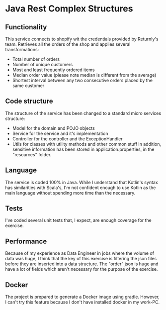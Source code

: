 # Java Rest Complex Structures

## Functionality
This service connects to shopify wit the credentials provided by Returnly's team. 
Retrieves all the orders of the shop and applies several transformations:
- Total number of orders 
- Number of unique customers 
- Most and least frequently ordered items
- Median order value (please note median is different from the average)
- Shortest interval between any two consecutive orders placed by the same customer

## Code structure
The structure of the service has been changed to a standard micro services structure:
- Model for the domain and POJO objects
- Service for the service and it's implementation
- Controller for the controller and the ExceptionHandler
- Utils for classes with utility methods and other common stuff
In addition, sensitive information has been stored in application.properties, in the "resources" folder.
  
## Language
The service is coded 100% in Java. 
While I understand that Kotlin's syntax has similarities with Scala's, I'm not confident enough to use Kotlin as the main language without spending more time than the necessary.

## Tests
I've coded several unit tests that, I expect, are enough coverage for the exercise.

## Performance
Because of my experience as Data Engineer in jobs where the volume of data was huge, I think that the key of this exercise is filtering the json files before they are inserted into a data structure. 
The "order" json is huge and have a lot of fields which aren't necessary for the purpose of the exercise.

## Docker
The project is prepared to generate a Docker image using gradle. However, I can't try this feature because I don't have installed docker in my work-PC.
